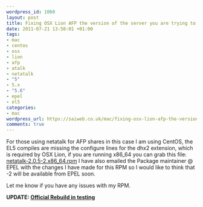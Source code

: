 ```yaml
--- 
wordpress_id: 1060
layout: post
title: Fixing OSX Lion AFP the version of the server you are trying to connect to is not supported
date: 2011-07-21 13:58:01 +01:00
tags: 
- mac
- centos
- osx
- lion
- afp
- atalk
- netatalk
- "5"
- 5.x
- "5.6"
- epel
- el5
categories: 
- mac
wordpress_url: https://saiweb.co.uk/mac/fixing-osx-lion-afp-the-version-of-the-server-you-are-trying-to-connect-to-is-not-supported
comments: true
---
```

For those using netatalk for AFP shares in this case I am using CentOS, the EL5 compiles are missing the configure lines for the dhx2 extension, which is required by OSX Lion, if you are running x86_64 you can grab this file: <a href='https://blog.oneiroi.co.uk/uploads/2011/07/netatalk-2.0.5-2.x86_64.rpm_.zip'>netatalk-2.0.5-2.x86_64.rpm</a> I have also emailed the Package maintainer @ EPEL with the changes I have made for this RPM so I would like to think that -2 will be available from EPEL soon.

Let me know if you have any issues with my RPM.

<strong>UPDATE: <a href="https://koji.fedoraproject.org/koji/buildinfo?buildID=255047">Official Rebuild in testing</a></strong>




